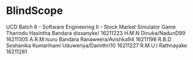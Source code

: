 # BlindScope
UCD Batch 6 - Software Engineering II - Stock Market Simulator Game
Tharindu Hasintha Bandara dissanyke/            16211223
H.M.N Dinuka/NadunD99                           16211305
A.R.M Isuru Bandara Ranaweera/Avishka94         16211198
R.B.D Seshanika Kumarihami Uduweriya/Damithri10 16211227
R.M.U.I Rathnayake                              16211281

